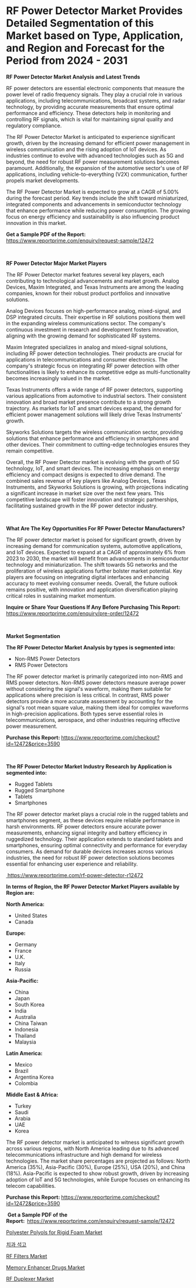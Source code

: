 <p><h1>RF Power Detector Market Provides Detailed Segmentation of this Market based on Type, Application, and Region and Forecast for the Period from 2024 - 2031</h1></p><p><strong>RF Power Detector Market Analysis and Latest Trends</strong></p>
<p><p>RF power detectors are essential electronic components that measure the power level of radio frequency signals. They play a crucial role in various applications, including telecommunications, broadcast systems, and radar technology, by providing accurate measurements that ensure optimal performance and efficiency. These detectors help in monitoring and controlling RF signals, which is vital for maintaining signal quality and regulatory compliance.</p><p>The RF Power Detector Market is anticipated to experience significant growth, driven by the increasing demand for efficient power management in wireless communication and the rising adoption of IoT devices. As industries continue to evolve with advanced technologies such as 5G and beyond, the need for robust RF power measurement solutions becomes paramount. Additionally, the expansion of the automotive sector's use of RF applications, including vehicle-to-everything (V2X) communication, further propels market developments. </p><p>The RF Power Detector Market is expected to grow at a CAGR of 5.00% during the forecast period. Key trends include the shift toward miniaturized, integrated components and advancements in semiconductor technology that enhance performance while reducing power consumption. The growing focus on energy efficiency and sustainability is also influencing product innovation in this market.</p></p>
<p><strong>Get a Sample PDF of the Report:&nbsp;</strong> <a href="https://www.reportprime.com/enquiry/request-sample/12472">https://www.reportprime.com/enquiry/request-sample/12472</a></p>
<p>&nbsp;</p>
<p><strong>RF Power Detector Major Market Players</strong></p>
<p><p>The RF Power Detector market features several key players, each contributing to technological advancements and market growth. Analog Devices, Maxim Integrated, and Texas Instruments are among the leading companies, known for their robust product portfolios and innovative solutions. </p><p>Analog Devices focuses on high-performance analog, mixed-signal, and DSP integrated circuits. Their expertise in RF solutions positions them well in the expanding wireless communications sector. The company's continuous investment in research and development fosters innovation, aligning with the growing demand for sophisticated RF systems.</p><p>Maxim Integrated specializes in analog and mixed-signal solutions, including RF power detection technologies. Their products are crucial for applications in telecommunications and consumer electronics. The company's strategic focus on integrating RF power detection with other functionalities is likely to enhance its competitive edge as multi-functionality becomes increasingly valued in the market.</p><p>Texas Instruments offers a wide range of RF power detectors, supporting various applications from automotive to industrial sectors. Their consistent innovation and broad market presence contribute to a strong growth trajectory. As markets for IoT and smart devices expand, the demand for efficient power management solutions will likely drive Texas Instruments' growth.</p><p>Skyworks Solutions targets the wireless communication sector, providing solutions that enhance performance and efficiency in smartphones and other devices. Their commitment to cutting-edge technologies ensures they remain competitive.</p><p>Overall, the RF Power Detector market is evolving with the growth of 5G technology, IoT, and smart devices. The increasing emphasis on energy efficiency and compact designs is expected to drive demand. The combined sales revenue of key players like Analog Devices, Texas Instruments, and Skyworks Solutions is growing, with projections indicating a significant increase in market size over the next few years. This competitive landscape will foster innovation and strategic partnerships, facilitating sustained growth in the RF power detector industry.</p></p>
<p>&nbsp;</p>
<p><strong>What Are The Key Opportunities For RF Power Detector Manufacturers?</strong></p>
<p><p>The RF power detector market is poised for significant growth, driven by increasing demand for communication systems, automotive applications, and IoT devices. Expected to expand at a CAGR of approximately 6% from 2023 to 2030, the market will benefit from advancements in semiconductor technology and miniaturization. The shift towards 5G networks and the proliferation of wireless applications further bolster market potential. Key players are focusing on integrating digital interfaces and enhancing accuracy to meet evolving consumer needs. Overall, the future outlook remains positive, with innovation and application diversification playing critical roles in sustaining market momentum.</p></p>
<p><strong>Inquire or Share Your Questions If Any Before Purchasing This Report:</strong> <a href="https://www.reportprime.com/enquiry/pre-order/12472">https://www.reportprime.com/enquiry/pre-order/12472</a></p>
<p>&nbsp;</p>
<p><strong>Market Segmentation</strong></p>
<p><strong>The RF Power Detector Market Analysis by types is segmented into:</strong></p>
<p><ul><li>Non-RMS Power Detectors</li><li>RMS Power Detectors</li></ul></p>
<p><p>The RF power detector market is primarily categorized into non-RMS and RMS power detectors. Non-RMS power detectors measure average power without considering the signal's waveform, making them suitable for applications where precision is less critical. In contrast, RMS power detectors provide a more accurate assessment by accounting for the signal's root mean square value, making them ideal for complex waveforms in high-precision applications. Both types serve essential roles in telecommunications, aerospace, and other industries requiring effective power measurement.</p></p>
<p><strong>Purchase this Report:&nbsp;</strong><a href="https://www.reportprime.com/checkout?id=12472&price=3590">https://www.reportprime.com/checkout?id=12472&price=3590</a></p>
<p>&nbsp;</p>
<p><strong>The RF Power Detector Market Industry Research by Application is segmented into:</strong></p>
<p><ul><li>Rugged Tablets</li><li>Rugged Smartphone</li><li>Tablets</li><li>Smartphones</li></ul></p>
<p><p>The RF power detector market plays a crucial role in the rugged tablets and smartphones segment, as these devices require reliable performance in harsh environments. RF power detectors ensure accurate power measurements, enhancing signal integrity and battery efficiency in ruggedized technology. Their application extends to standard tablets and smartphones, ensuring optimal connectivity and performance for everyday consumers. As demand for durable devices increases across various industries, the need for robust RF power detection solutions becomes essential for enhancing user experience and reliability.</p></p>
<p><a href="https://www.reportprime.com/rf-power-detector-r12472">&nbsp;https://www.reportprime.com/rf-power-detector-r12472</a></p>
<p><strong>In terms of Region, the RF Power Detector Market Players available by Region are:</strong></p>
<p>
    <p> <strong> North America: </strong>
        <ul>
            <li>United States</li>
            <li>Canada</li>
        </ul>
        </p> 
    <p> <strong> Europe: </strong>
        <ul>
            <li>Germany</li>
            <li>France</li>
            <li>U.K.</li>
            <li>Italy</li>
            <li>Russia</li>
        </ul>
        </p> 
    <p> <strong> Asia-Pacific: </strong>
        <ul>
            <li>China</li>
            <li>Japan</li>
            <li>South Korea</li>
            <li>India</li>
            <li>Australia</li>
            <li>China Taiwan</li>
            <li>Indonesia</li>
            <li>Thailand</li>
            <li>Malaysia</li>
        </ul>
        </p> 
    <p> <strong> Latin America: </strong>
        <ul>
            <li>Mexico</li>
            <li>Brazil</li>
            <li>Argentina Korea</li>
            <li>Colombia</li>
        </ul>
        </p> 
    <p> <strong> Middle East & Africa: </strong>
        <ul>
            <li>Turkey</li>
            <li>Saudi</li>
            <li>Arabia</li>
            <li>UAE</li>
            <li>Korea</li>
        </ul>
    </p>
    </p>
<p><p>The RF power detector market is anticipated to witness significant growth across various regions, with North America leading due to its advanced telecommunications infrastructure and high demand for wireless technologies. The market share percentages are projected as follows: North America (35%), Asia-Pacific (30%), Europe (25%), USA (20%), and China (18%). Asia-Pacific is expected to show robust growth, driven by increasing adoption of IoT and 5G technologies, while Europe focuses on enhancing its telecom capabilities.</p></p>
<p><strong>Purchase this Report: </strong><a href="https://www.reportprime.com/checkout?id=12472&price=3590">https://www.reportprime.com/checkout?id=12472&price=3590</a></p>
<p>&nbsp;<strong>Get a Sample PDF of the Report:&nbsp;&nbsp;</strong><a href="https://www.reportprime.com/enquiry/request-sample/12472">https://www.reportprime.com/enquiry/request-sample/12472</a></p>
<p><strong></strong></p>
<p><p><a href="https://issuu.com/reportprime-2/docs/polyester-polyols-for-rigid-foam-ma_6b774b074a315c">Polyester Polyols for Rigid Foam Market</a></p><p><a href="https://medium.com/@gabrielblanda5656/%EC%B9%98%EA%B3%BC-%EC%84%9D%EA%B3%A0-%EC%8B%9C%EC%9E%A5-%EC%82%B0%EC%97%85-%ED%99%98%EA%B2%BD-%EC%84%B1%EC%9E%A5-%EA%B2%BD%EB%A1%9C-%EB%B0%8F-%EA%B8%80%EB%A1%9C%EB%B2%8C-%EC%8B%9C%EC%9E%A5-b225fad4d1a3">치과 석고</a></p><p><a href="https://github.com/provorikovar/Market-Research-Report-List-6/blob/main/rf-filters-market.md">RF Filters Market</a></p><p><a href="https://medium.com/@fredyconn_73380/memory-enhancer-drugs-market-trends-and-market-growth-outlook-2024-2031-5c284aacd7f9">Memory Enhancer Drugs Market</a></p><p><a href="https://github.com/CliffMedina6/Market-Research-Report-List-6/blob/main/rf-duplexer-market.md">RF Duplexer Market</a></p></p>